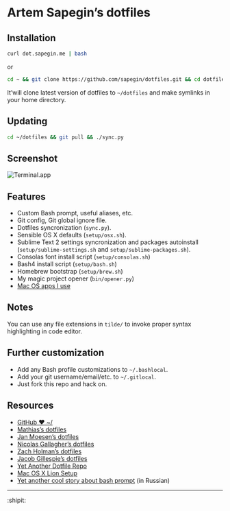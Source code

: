 # Artem Sapegin’s dotfiles

## Installation

```bash
curl dot.sapegin.me | bash
```
or

```bash
cd ~ && git clone https://github.com/sapegin/dotfiles.git && cd dotfiles && ./sync.py
```

It’will clone latest version of dotfiles to `~/dotfiles` and make symlinks in your home directory.

## Updating

```bash
cd ~/dotfiles && git pull && ./sync.py
```

## Screenshot

![Terminal.app](http://cl.ly/image/3q3B1S0O2m0f/Screen%20Shot%202012-10-19%20at%2015.28.31.png)

## Features

* Custom Bash prompt, useful aliases, etc.
* Git config, Git global ignore file.
* Dotfiles syncronization (`sync.py`).
* Sensible OS X defaults (`setup/osx.sh`).
* Sublime Text 2 settings syncronization and packages autoinstall (`setup/sublime-settings.sh` and `setup/sublime-packages.sh`).
* Consolas font install script (`setup/consolas.sh`)
* Bash4 install script (`setup/bash.sh`)
* Homebrew bootstrap (`setup/brew.sh`)
* My magic project opener (`bin/opener.py`)
* [Mac OS apps I use](https://github.com/sapegin/dotfiles/wiki/Mac-OS-Apps)

## Notes

You can use any file extensions in `tilde/` to invoke proper syntax highlighting in code editor.

## Further customization

* Add any Bash profile customizations to `~/.bashlocal`.
* Add your git username/email/etc. to `~/.gitlocal`.
* Just fork this repo and hack on.

## Resources

* [GitHub ❤ ~/](http://dotfiles.github.com/)
* [Mathias’s dotfiles](https://github.com/mathiasbynens/dotfiles)
* [Jan Moesen’s dotfiles](https://github.com/janmoesen/tilde)
* [Nicolas Gallagher’s dotfiles](https://github.com/necolas/dotfiles)
* [Zach Holman’s dotfiles](https://github.com/holman/dotfiles)
* [Jacob Gillespie’s dotfiles](https://github.com/jacobwg/dotfiles)
* [Yet Another Dotfile Repo](https://github.com/skwp/dotfiles)
* [Mac OS X Lion Setup](https://github.com/ptb/Mac-OS-X-Lion-Setup)
* [Yet another cool story about bash prompt](http://habrahabr.ru/company/mailru/blog/145008/) (in Russian)

---

:shipit: